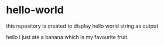 # hello-world
this repository is created to display hello world string as output

hello i just ate a banana which is my favourite fruit.
